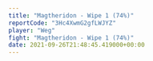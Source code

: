 ```yaml
---
title: "Magtheridon - Wipe 1 (74%)"
reportCode: "3Hc4XwmG2gfLWJYZ"
player: "Weg"
fight: "Magtheridon - Wipe 1 (74%)"
date: 2021-09-26T21:48:45.419000+00:00
---
```

